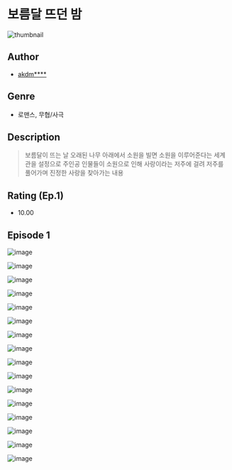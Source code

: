 # 보름달 뜨던 밤
![thumbnail](https://image-comic.pstatic.net/user_contents_data/challenge_comic/2023/05/24/upload_4121416404343928121_480x623.jpeg)

## Author
- [akdm****](https://comic.naver.com/artistTitle?id=367048)

## Genre
- 로맨스, 무협/사극

## Description
> 보름달이 뜨는 날 오래된 나무 아래에서 소원을 빌면 소원을 이루어준다는 세계관을 설정으로 주인공 인물들이 소원으로 인해 사랑이라는 저주에 걸려 저주를 풀어가며 진정한 사랑을 찾아가는 내용


## Rating (Ep.1)
- 10.00

## Episode 1
![image](https://image-comic.pstatic.net/user_contents_data/challenge_comic/2023/05/24/367048/upload_3689352328813753655.jpeg)

![image](https://image-comic.pstatic.net/user_contents_data/challenge_comic/2023/05/24/367048/upload_3919882524337321315.jpeg)

![image](https://image-comic.pstatic.net/user_contents_data/challenge_comic/2023/05/24/367048/upload_3834645982079301686.jpeg)

![image](https://image-comic.pstatic.net/user_contents_data/challenge_comic/2023/05/24/367048/upload_4049969937055364709.jpeg)

![image](https://image-comic.pstatic.net/user_contents_data/challenge_comic/2023/05/24/367048/upload_7233120996392449842.jpeg)

![image](https://image-comic.pstatic.net/user_contents_data/challenge_comic/2023/05/24/367048/upload_7075267410510754613.jpeg)

![image](https://image-comic.pstatic.net/user_contents_data/challenge_comic/2023/05/24/367048/upload_3690477111307744565.jpeg)

![image](https://image-comic.pstatic.net/user_contents_data/challenge_comic/2023/05/24/367048/upload_4122538804705178420.jpeg)

![image](https://image-comic.pstatic.net/user_contents_data/challenge_comic/2023/05/24/367048/upload_3617294527915713840.jpeg)

![image](https://image-comic.pstatic.net/user_contents_data/challenge_comic/2023/05/24/367048/upload_7378411541661823330.jpeg)

![image](https://image-comic.pstatic.net/user_contents_data/challenge_comic/2023/05/24/367048/upload_3689073945525630006.jpeg)

![image](https://image-comic.pstatic.net/user_contents_data/challenge_comic/2023/05/24/367048/upload_3906700470939301430.jpeg)

![image](https://image-comic.pstatic.net/user_contents_data/challenge_comic/2023/05/24/367048/upload_3977912338638595641.jpeg)

![image](https://image-comic.pstatic.net/user_contents_data/challenge_comic/2023/05/24/367048/upload_7004840384345093217.jpeg)

![image](https://image-comic.pstatic.net/user_contents_data/challenge_comic/2023/05/24/367048/upload_3703420579356107570.jpeg)

![image](https://image-comic.pstatic.net/user_contents_data/challenge_comic/2023/05/24/367048/upload_3472383490852545333.jpeg)
